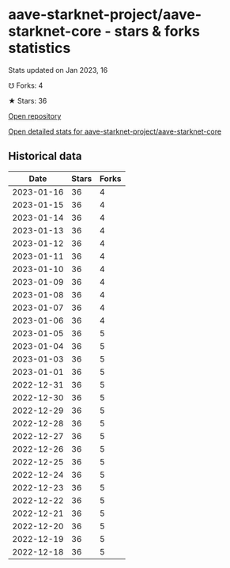 # aave-starknet-project/aave-starknet-core - stars & forks statistics

Stats updated on Jan 2023, 16

☋ Forks: 4

★ Stars: 36

[Open repository](https://github.com/aave-starknet-project/aave-starknet-core)

[Open detailed stats for aave-starknet-project/aave-starknet-core](https://reviewgithub.com/rep/aave-starknet-project/aave-starknet-core)

## Historical data
| Date | Stars | Forks |
|------|-------|-------|
| 2023-01-16 | 36 | 4 | 
| 2023-01-15 | 36 | 4 | 
| 2023-01-14 | 36 | 4 | 
| 2023-01-13 | 36 | 4 | 
| 2023-01-12 | 36 | 4 | 
| 2023-01-11 | 36 | 4 | 
| 2023-01-10 | 36 | 4 | 
| 2023-01-09 | 36 | 4 | 
| 2023-01-08 | 36 | 4 | 
| 2023-01-07 | 36 | 4 | 
| 2023-01-06 | 36 | 4 | 
| 2023-01-05 | 36 | 5 | 
| 2023-01-04 | 36 | 5 | 
| 2023-01-03 | 36 | 5 | 
| 2023-01-01 | 36 | 5 | 
| 2022-12-31 | 36 | 5 | 
| 2022-12-30 | 36 | 5 | 
| 2022-12-29 | 36 | 5 | 
| 2022-12-28 | 36 | 5 | 
| 2022-12-27 | 36 | 5 | 
| 2022-12-26 | 36 | 5 | 
| 2022-12-25 | 36 | 5 | 
| 2022-12-24 | 36 | 5 | 
| 2022-12-23 | 36 | 5 | 
| 2022-12-22 | 36 | 5 | 
| 2022-12-21 | 36 | 5 | 
| 2022-12-20 | 36 | 5 | 
| 2022-12-19 | 36 | 5 | 
| 2022-12-18 | 36 | 5 | 

